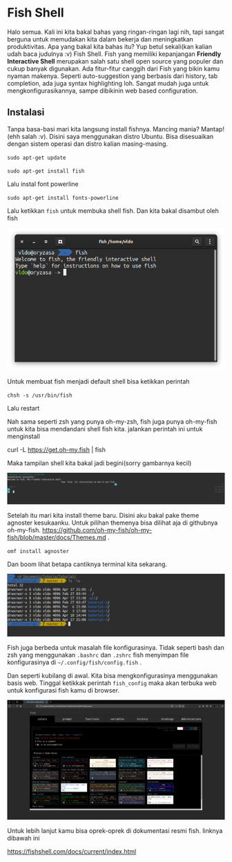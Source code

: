 # Fish Shell

Halo semua. Kali ini kita bakal bahas yang ringan-ringan lagi nih, tapi sangat berguna untuk memudakan kita dalam bekerja dan meningkatkan produktivitas. Apa yang bakal kita bahas itu? Yup betul sekali(kan kalian udah baca judulnya :v) Fish Shell. Fish yang memiliki kepanjangan **Friendly Interactive Shell** merupakan salah satu shell open source yang populer dan cukup banyak digunakan. Ada fitur-fitur canggih dari Fish yang bikin kamu nyaman makenya. Seperti auto-suggestion yang berbasis dari history, tab completion, ada juga syntax highlighting loh. Sangat mudah juga untuk mengkonfigurasikannya, sampe dibikinin web based configuration.

## Instalasi
Tanpa basa-basi mari kita langsung install fishnya. Mancing mania? Mantap!(ehh salah :v). Disini saya menggunakan distro Ubuntu. Bisa disesuaikan dengan sistem operasi dan distro kalian masing-masing.

`sudo apt-get update`

`sudo apt-get install fish`

Lalu instal font powerline

`sudo apt-get install fonts-powerline`

Lalu ketikkan `fish` untuk membuka shell fish. Dan kita bakal disambut oleh fish

![Gambar-1](images/gambar-1.png)

Untuk membuat fish menjadi default shell bisa ketikkan perintah 

`chsh -s /usr/bin/fish`

Lalu restart 

Nah sama seperti zsh yang punya oh-my-zsh, fish juga punya oh-my-fish untuk kita bisa mendandani shell fish kita. jalankan perintah ini untuk menginstall

curl -L https://get.oh-my.fish | fish

Maka tampilan shell kita bakal jadi begini(sorry gambarnya kecil)

![Gambar-2](images/gambar-2.png)

Setelah itu mari kita install theme baru. Disini aku bakal pake theme agnoster kesukaanku. Untuk pilihan themenya bisa dilihat aja di githubnya oh-my-fish. https://github.com/oh-my-fish/oh-my-fish/blob/master/docs/Themes.md .

`omf install agnoster`

Dan boom lihat betapa cantiknya terminal kita sekarang. 

![Gambar-3](images/gambar-3.png)

Fish juga berbeda untuk masalah file konfigurasinya. Tidak seperti bash dan zsh yang menggunakan `.bashrc` dan `.zshrc` fish menyimpan file konfigurasinya di `~/.config/fish/config.fish` .

Dan seperti kubilang di awal. Kita bisa mengkonfigurasinya menggunakan basis web. Tinggal ketikkak perintah `fish_config` maka akan terbuka web untuk konfigurasi fish kamu di browser. 

![Gambar-4](images/gambar-4.png)


Untuk lebih lanjut kamu bisa oprek-oprek di dokumentasi resmi fish. linknya dibawah ini

https://fishshell.com/docs/current/index.html